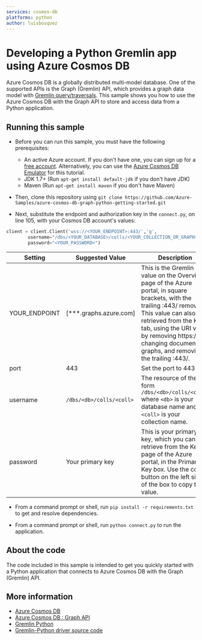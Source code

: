 ```yaml
---
services: cosmos-db
platforms: python
author: luisbosquez
---
```


# Developing a Python Gremlin app using Azure Cosmos DB
Azure Cosmos DB is a globally distributed multi-model database. One of the supported APIs is the Graph (Gremlin) API, which provides a graph data model with [Gremlin query/traversals](https://tinkerpop.apache.org/gremlin.html). This sample shows you how to use the Azure Cosmos DB with the Graph API to store and access data from a Python application.

## Running this sample

* Before you can run this sample, you must have the following prerequisites:

   * An active Azure account. If you don't have one, you can sign up for a [free account](https://azure.microsoft.com/free/). Alternatively, you can use the [Azure Cosmos DB Emulator](https://azure.microsoft.com/documentation/articles/documentdb-nosql-local-emulator) for this tutorial.
   * JDK 1.7+ (Run `apt-get install default-jdk` if you don't have JDK)
   * Maven (Run `apt-get install maven` if you don't have Maven)

* Then, clone this repository using `git clone https://github.com/Azure-Samples/azure-cosmos-db-graph-python-getting-started.git`

* Next, substitute the endpoint and authorization key in the `connect.py`, on line 105, with your Cosmos DB account's values:

```python
client = client.Client('wss://<YOUR_ENDPOINT>:443/','g', 
        username="/dbs/<YOUR_DATABASE>/colls/<YOUR_COLLECTION_OR_GRAPH>", 
        password="<YOUR_PASSWORD>")
```

| Setting | Suggested Value | Description |
| ------- | --------------- | ----------- |
| YOUR_ENDPOINT   | [***.graphs.azure.com] | This is the Gremlin URI value on the Overview page of the Azure portal, in square brackets, with the trailing :443/ removed.  This value can also be retrieved from the Keys tab, using the URI value by removing https://, changing documents to graphs, and removing the trailing :443/. |
| port | 443 | Set the port to 443 |
| username | `/dbs/<db>/colls/<coll>` | The resource of the form `/dbs/<db>/colls/<coll>` where `<db>` is your database name and `<coll>` is your collection name. |
| password | Your primary key | This is your primary key, which you can retrieve from the Keys page of the Azure portal, in the Primary Key box. Use the copy button on the left side of the box to copy the value. |

* From a command prompt or shell, run `pip install -r requirements.txt` to get and resolve dependencies.

* From a command prompt or shell, run `python connect.py` to run the application.

## About the code
The code included in this sample is intended to get you quickly started with a Python application that connects to Azure Cosmos DB with the Graph (Gremlin) API.

## More information

- [Azure Cosmos DB](https://docs.microsoft.com/azure/cosmos-db/introduction)
- [Azure Cosmos DB : Graph API](https://docs.microsoft.com/en-us/azure/cosmos-db/graph-introduction)
- [Gremlin Python](http://tinkerpop.apache.org/docs/current/reference/#gremlin-python)
- [Gremlin-Python driver source code](https://github.com/apache/tinkerpop/tree/master/gremlin-python)
